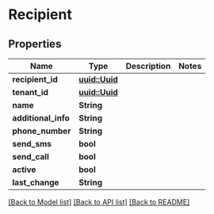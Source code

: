 # Recipient

## Properties

Name | Type | Description | Notes
------------ | ------------- | ------------- | -------------
**recipient_id** | [**uuid::Uuid**](uuid::Uuid.md) |  | 
**tenant_id** | [**uuid::Uuid**](uuid::Uuid.md) |  | 
**name** | **String** |  | 
**additional_info** | **String** |  | 
**phone_number** | **String** |  | 
**send_sms** | **bool** |  | 
**send_call** | **bool** |  | 
**active** | **bool** |  | 
**last_change** | **String** |  | 

[[Back to Model list]](../README.md#documentation-for-models) [[Back to API list]](../README.md#documentation-for-api-endpoints) [[Back to README]](../README.md)


